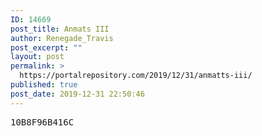 ```yaml
---
ID: 14669
post_title: Anmats III
author: Renegade_Travis
post_excerpt: ""
layout: post
permalink: >
  https://portalrepository.com/2019/12/31/anmatts-iii/
published: true
post_date: 2019-12-31 22:50:46
---
```

<pre>10B8F96B416C</pre>